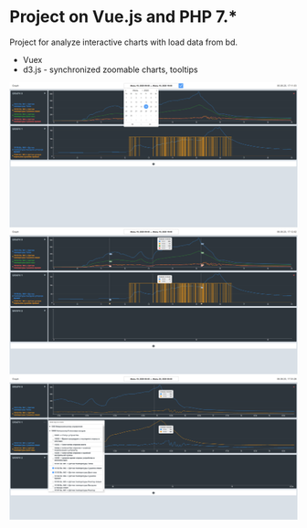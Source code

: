 # Project on Vue.js and PHP 7.* 
Project for analyze interactive charts with load data from bd. 

 - Vuex
 - d3.js - synchronized zoomable charts, tooltips
 
![Example 1](graph_img1.png) 
![Example 2](graph_img2.png) 
![Example 3](graph_img3.png)
